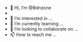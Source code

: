 - 👋 Hi, I’m @Bdnzone
- 
- 👀 I’m interested in ...
- 🌱 I’m currently learning ...
- 💞️ I’m looking to collaborate on ...
- 📫 How to reach me ...



<!---
Bdnzone/Bdnzone is a ✨ special ✨ repository because its `README.md` (this file) appears on your GitHub profile.
You can click the Preview link to take a look at your changes.
--->
